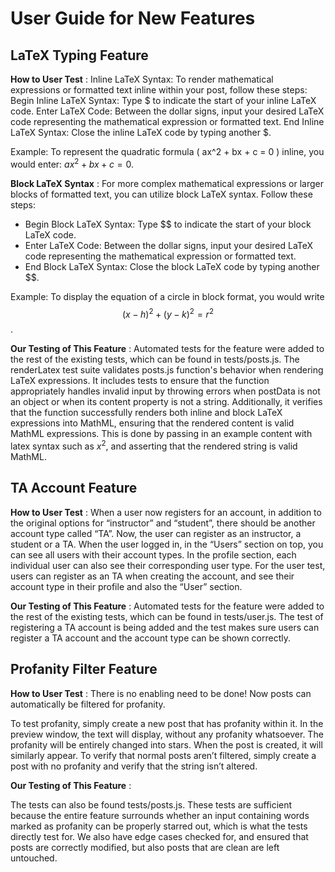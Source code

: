 # User Guide for New Features

## LaTeX Typing Feature

**How to User Test** : 
Inline LaTeX Syntax: To render mathematical expressions or formatted text inline within your post, follow these steps: 
Begin Inline LaTeX Syntax: Type $ to indicate the start of your inline LaTeX code. 
Enter LaTeX Code: Between the dollar signs, input your desired LaTeX code representing the mathematical expression or formatted text. 
End Inline LaTeX Syntax: Close the inline LaTeX code by typing another $. 

Example:
To represent the quadratic formula \( ax^2 + bx + c = 0 \) inline, you would enter: $ax^2 + bx + c = 0$.

**Block LaTeX Syntax** :
For more complex mathematical expressions or larger blocks of formatted text, you can utilize block LaTeX syntax. Follow these steps: 
- Begin Block LaTeX Syntax: Type $$ to indicate the start of your block LaTeX code. 
- Enter LaTeX Code: Between the dollar signs, input your desired LaTeX code representing the mathematical expression or formatted text.
- End Block LaTeX Syntax: Close the block LaTeX code by typing another $$.

Example: 
To display the equation of a circle in block format, you would write $$ (x - h)^2 + (y - k)^2 = r^2 $$. 

**Our Testing of This Feature** : 
Automated tests for the feature were added to the rest of the existing tests, which can be found in tests/posts.js. The renderLatex test suite validates posts.js function's behavior when rendering LaTeX expressions. It includes tests to ensure that the function appropriately handles invalid input by throwing errors when postData is not an object or when its content property is not a string. Additionally, it verifies that the function successfully renders both inline and block LaTeX expressions into MathML, ensuring that the rendered content is valid MathML expressions. This is done by passing in an example content with latex syntax such as $x^2$, and asserting that the rendered string is valid MathML. 

## TA Account Feature

**How to User Test** : 
When a user now registers for an account, in addition to the original options for “instructor” and “student”, there should be another account type called “TA”. Now, the user can register as an instructor, a student or a TA. When the user logged in, in the “Users” section on top, you can see all users with their account types. In the profile section, each individual user can also see their corresponding user type.
For the user test, users can register as an TA when creating the account, and see their account type in their profile and also the “User” section.

**Our Testing of This Feature** : 
Automated tests for the feature were added to the rest of the existing tests, which can be found in tests/user.js. The test of registering a TA account is being added and the test makes sure users can register a TA account and the account type can be shown correctly.

## Profanity Filter Feature

**How to User Test** : 
There is no enabling need to be done! Now posts can automatically be filtered for profanity.

To test profanity, simply create a new post that has profanity within it. In the preview window, the text will display, without any profanity whatsoever. The profanity will be entirely changed into stars. When the post is created, it will similarly appear. 
To verify that normal posts aren’t filtered, simply create a post with no profanity and verify that the string isn’t altered. 

**Our Testing of This Feature** : 

The tests can also be found tests/posts.js. These tests are sufficient because the entire feature surrounds whether an input containing words marked as profanity can be properly starred out, which is what the tests directly test for. We also have edge cases checked for, and ensured that posts are correctly modified, but also posts that are clean are left untouched.
